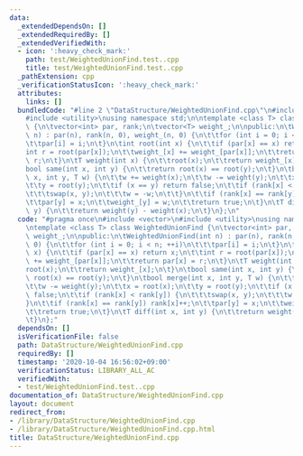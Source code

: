 ```yaml
---
data:
  _extendedDependsOn: []
  _extendedRequiredBy: []
  _extendedVerifiedWith:
  - icon: ':heavy_check_mark:'
    path: test/WeightedUnionFind.test..cpp
    title: test/WeightedUnionFind.test..cpp
  _pathExtension: cpp
  _verificationStatusIcon: ':heavy_check_mark:'
  attributes:
    links: []
  bundledCode: "#line 2 \"DataStructure/WeightedUnionFind.cpp\"\n#include <vector>\n\
    #include <utility>\nusing namespace std;\n\ntemplate <class T> class WeightedUnionFind\
    \ {\n\tvector<int> par, rank;\n\tvector<T> weight_;\n\npublic:\n\tWeightedUnionFind(int\
    \ n) : par(n), rank(n, 0), weight_(n, 0) {\n\t\tfor (int i = 0; i < n; ++i)\n\t\
    \t\tpar[i] = i;\n\t}\n\tint root(int x) {\n\t\tif (par[x] == x) return x;\n\t\t\
    int r = root(par[x]);\n\t\tweight_[x] += weight_[par[x]];\n\t\treturn par[x] =\
    \ r;\n\t}\n\tT weight(int x) {\n\t\troot(x);\n\t\treturn weight_[x];\n\t}\n\t\
    bool same(int x, int y) {\n\t\treturn root(x) == root(y);\n\t}\n\tbool merge(int\
    \ x, int y, T w) {\n\t\tw += weight(x);\n\t\tw -= weight(y);\n\t\tx = root(x);\n\
    \t\ty = root(y);\n\t\tif (x == y) return false;\n\t\tif (rank[x] < rank[y]) {\n\
    \t\t\tswap(x, y);\n\t\t\tw = -w;\n\t\t}\n\t\tif (rank[x] == rank[y]) rank[x]++;\n\
    \t\tpar[y] = x;\n\t\tweight_[y] = w;\n\t\treturn true;\n\t}\n\tT diff(int x, int\
    \ y) {\n\t\treturn weight(y) - weight(x);\n\t}\n};\n"
  code: "#pragma once\n#include <vector>\n#include <utility>\nusing namespace std;\n\
    \ntemplate <class T> class WeightedUnionFind {\n\tvector<int> par, rank;\n\tvector<T>\
    \ weight_;\n\npublic:\n\tWeightedUnionFind(int n) : par(n), rank(n, 0), weight_(n,\
    \ 0) {\n\t\tfor (int i = 0; i < n; ++i)\n\t\t\tpar[i] = i;\n\t}\n\tint root(int\
    \ x) {\n\t\tif (par[x] == x) return x;\n\t\tint r = root(par[x]);\n\t\tweight_[x]\
    \ += weight_[par[x]];\n\t\treturn par[x] = r;\n\t}\n\tT weight(int x) {\n\t\t\
    root(x);\n\t\treturn weight_[x];\n\t}\n\tbool same(int x, int y) {\n\t\treturn\
    \ root(x) == root(y);\n\t}\n\tbool merge(int x, int y, T w) {\n\t\tw += weight(x);\n\
    \t\tw -= weight(y);\n\t\tx = root(x);\n\t\ty = root(y);\n\t\tif (x == y) return\
    \ false;\n\t\tif (rank[x] < rank[y]) {\n\t\t\tswap(x, y);\n\t\t\tw = -w;\n\t\t\
    }\n\t\tif (rank[x] == rank[y]) rank[x]++;\n\t\tpar[y] = x;\n\t\tweight_[y] = w;\n\
    \t\treturn true;\n\t}\n\tT diff(int x, int y) {\n\t\treturn weight(y) - weight(x);\n\
    \t}\n};"
  dependsOn: []
  isVerificationFile: false
  path: DataStructure/WeightedUnionFind.cpp
  requiredBy: []
  timestamp: '2020-10-04 16:56:02+09:00'
  verificationStatus: LIBRARY_ALL_AC
  verifiedWith:
  - test/WeightedUnionFind.test..cpp
documentation_of: DataStructure/WeightedUnionFind.cpp
layout: document
redirect_from:
- /library/DataStructure/WeightedUnionFind.cpp
- /library/DataStructure/WeightedUnionFind.cpp.html
title: DataStructure/WeightedUnionFind.cpp
---
```

